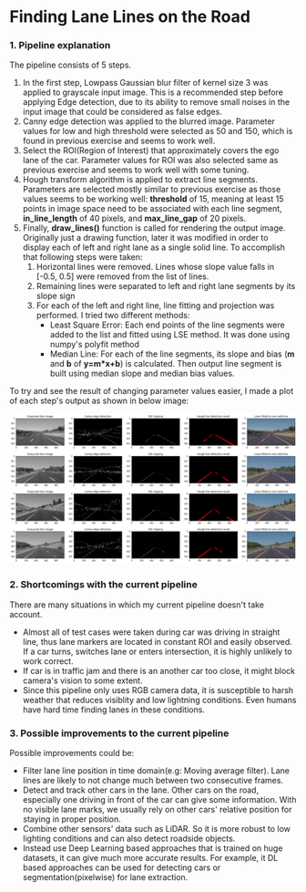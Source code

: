 # Finding Lane Lines on the Road

### 1. Pipeline explanation

The pipeline consists of 5 steps.

1. In the first step, Lowpass Gaussian blur filter of kernel size 3 was applied to grayscale input image. This is a recommended step before applying Edge detection, due to its ability to remove small noises in the input image that could be considered as false edges.
2. Canny edge detection was applied to the blurred image. Parameter values for low and high threshold were selected as 50 and 150, which is found in previous exercise and seems to work well.
3. Select the ROI(Region of Interest) that approximately covers the ego lane of the car. Parameter values for ROI was also selected same as previous exercise and seems to work well with some tuning.
4. Hough transform algorithm is applied to extract line segments. Parameters are selected mostly similar to previous exercise as those values seems to be working well: **threshold** of 15, meaning at least 15 points in image space need to be associated with each line segment, **in_line_length** of 40 pixels, and **max_line_gap** of 20 pixels.
5. Finally, **draw_lines()** function is called for rendering the output image. Originally just a drawing function, later it was modified in order to display each of left and right lane as a single solid line. To accomplish that following steps were taken:
    1. Horizontal lines were removed. Lines whose slope value falls in [-0.5, 0.5] were removed from the list of lines.
    2. Remaining lines were separated to left and right lane segments by its slope sign
    3. For each of the left and right line, line fitting and projection was performed. I tried two different methods:
        - Least Square Error: Each end points of the line segments were added to the list and fitted using LSE method. It was done using numpy's polyfit method
        - Median Line: For each of the line segments, its slope and bias (**m** and **b** of **y=m*x+b**) is calculated. Then output line segment is built using median slope and median bias values.

To try and see the result of changing parameter values easier, I made a plot of each step's output as shown in below image:

![Each stage of Pipeline's output](assets/pipeline_multi.png)


### 2. Shortcomings with the current pipeline

There are many situations in which my current pipeline doesn't take account.
 - Almost all of test cases were taken during car was driving in straight line, thus lane markers are located in constant ROI and easily observed. If a car turns, switches lane or enters intersection, it is highly unlikely to work correct.
 - If car is in traffic jam and there is an another car too close, it might block camera's vision to some extent.
 - Since this pipeline only uses RGB camera data, it is susceptible to harsh weather that reduces visiblity and low lightning conditions. Even humans have hard time finding lanes in these conditions.

### 3. Possible improvements to the current pipeline

Possible improvements could be:
 - Filter lane line position in time domain(e.g: Moving average filter). Lane lines are likely to not change much between two consecutive frames.
 - Detect and track other cars in the lane. Other cars on the road, especially one driving in front of the car can give some information. With no visible lane marks, we usually rely on other cars' relative position for staying in proper position.
 - Combine other sensors' data such as LiDAR. So it is more robust to low lighting conditions and can also detect roadside objects.
 - Instead use Deep Learning based approaches that is trained on huge datasets, it can give much more accurate results. For example, it DL based approaches can be used for detecting cars or segmentation(pixelwise) for lane extraction.

